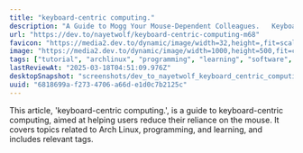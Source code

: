 ```yaml
---
title: "keyboard-centric computing."
description: "A Guide to Mogg Your Mouse-Dependent Colleagues.   Keyboard-centric computing Or... Tagged with tutorial, archlinux, programming, learning."
url: "https://dev.to/nayetwolf/keyboard-centric-computing-m68"
favicon: "https://media2.dev.to/dynamic/image/width=32,height=,fit=scale-down,gravity=auto,format=auto/https%3A%2F%2Fdev-to-uploads.s3.amazonaws.com%2Fuploads%2Farticles%2F8j7kvp660rqzt99zui8e.png"
image: "https://media2.dev.to/dynamic/image/width=1000,height=500,fit=cover,gravity=auto,format=auto/https%3A%2F%2Fdev-to-uploads.s3.amazonaws.com%2Fuploads%2Farticles%2F0ygx6vx1zvh092vw4pjl.gif"
tags: ["tutorial", "archlinux", "programming", "learning", "software", "coding", "development", "engineering", "inclusive", "community"]
lastReviewAt: "2025-03-18T04:51:09.976Z"
desktopSnapshot: "screenshots/dev_to_nayetwolf_keyboard_centric_computing_m68.png"
uuid: "6818699a-f273-4706-a66d-e1d0c7b2125c"
---
```

This article, 'keyboard-centric computing.', is a guide to keyboard-centric computing, aimed at helping users reduce their reliance on the mouse. It covers topics related to Arch Linux, programming, and learning, and includes relevant tags.